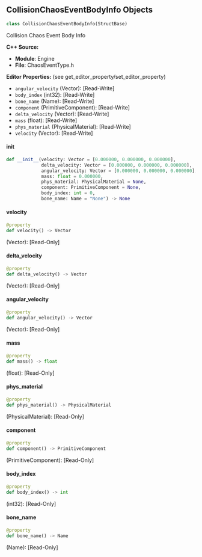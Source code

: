 ## CollisionChaosEventBodyInfo Objects

```python
class CollisionChaosEventBodyInfo(StructBase)
```

Collision Chaos Event Body Info

**C++ Source:**

- **Module**: Engine
- **File**: ChaosEventType.h

**Editor Properties:** (see get_editor_property/set_editor_property)

- ``angular_velocity`` (Vector):  [Read-Write]
- ``body_index`` (int32):  [Read-Write]
- ``bone_name`` (Name):  [Read-Write]
- ``component`` (PrimitiveComponent):  [Read-Write]
- ``delta_velocity`` (Vector):  [Read-Write]
- ``mass`` (float):  [Read-Write]
- ``phys_material`` (PhysicalMaterial):  [Read-Write]
- ``velocity`` (Vector):  [Read-Write]

<a id="unreal.CollisionChaosEventBodyInfo.__init__"></a>

#### __init__

```python
def __init__(velocity: Vector = [0.000000, 0.000000, 0.000000],
             delta_velocity: Vector = [0.000000, 0.000000, 0.000000],
             angular_velocity: Vector = [0.000000, 0.000000, 0.000000],
             mass: float = 0.000000,
             phys_material: PhysicalMaterial = None,
             component: PrimitiveComponent = None,
             body_index: int = 0,
             bone_name: Name = "None") -> None
```

<a id="unreal.CollisionChaosEventBodyInfo.velocity"></a>

#### velocity

```python
@property
def velocity() -> Vector
```

(Vector):  [Read-Only]

<a id="unreal.CollisionChaosEventBodyInfo.delta_velocity"></a>

#### delta_velocity

```python
@property
def delta_velocity() -> Vector
```

(Vector):  [Read-Only]

<a id="unreal.CollisionChaosEventBodyInfo.angular_velocity"></a>

#### angular_velocity

```python
@property
def angular_velocity() -> Vector
```

(Vector):  [Read-Only]

<a id="unreal.CollisionChaosEventBodyInfo.mass"></a>

#### mass

```python
@property
def mass() -> float
```

(float):  [Read-Only]

<a id="unreal.CollisionChaosEventBodyInfo.phys_material"></a>

#### phys_material

```python
@property
def phys_material() -> PhysicalMaterial
```

(PhysicalMaterial):  [Read-Only]

<a id="unreal.CollisionChaosEventBodyInfo.component"></a>

#### component

```python
@property
def component() -> PrimitiveComponent
```

(PrimitiveComponent):  [Read-Only]

<a id="unreal.CollisionChaosEventBodyInfo.body_index"></a>

#### body_index

```python
@property
def body_index() -> int
```

(int32):  [Read-Only]

<a id="unreal.CollisionChaosEventBodyInfo.bone_name"></a>

#### bone_name

```python
@property
def bone_name() -> Name
```

(Name):  [Read-Only]

<a id="unreal.ChaosCrumblingEvent"></a>